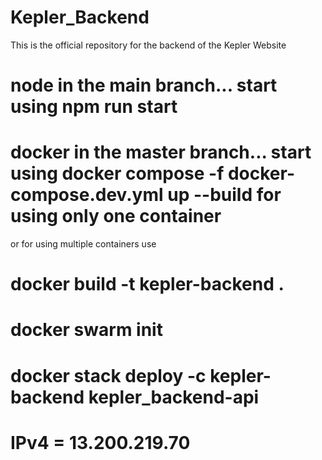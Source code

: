 # Kepler_Backend
This is the official repository for the backend of the Kepler Website

# node in the main branch... start using npm run start

# docker in the master branch... start using docker compose -f docker-compose.dev.yml up --build for using only one container
or for using multiple containers use
# docker build -t kepler-backend .
# docker swarm init
# docker stack deploy -c kepler-backend kepler_backend-api

# IPv4 = 13.200.219.70
